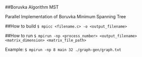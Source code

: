 ##Boruvka Algorithm MST

Parallel Implementation of Boruvka Minimum Spanning Tree


##How to build
```$ mpicc <filename.c> -o <output_filename>```

##How to run
```$ mpirun -np <process_number> <output_filename> <matrix_dimension> <matrix_file_path>```

Example: ```$ mpirun -np 8 main 32 ./graph-gen/graph.txt```
